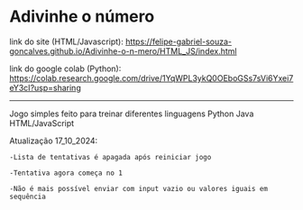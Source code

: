 # Adivinhe o número

link do site (HTML/Javascript): https://felipe-gabriel-souza-goncalves.github.io/Adivinhe-o-n-mero/HTML_JS/index.html

link do google colab (Python): https://colab.research.google.com/drive/1YqWPL3ykQ0OEboGSs7sVi6Yxei7eY3cI?usp=sharing

---------------------------------------------------------
Jogo simples feito para treinar diferentes linguagens
Python
Java
HTML/JavaScript

Atualização 17_10_2024:

    -Lista de tentativas é apagada após reiniciar jogo
    
    -Tentativa agora começa no 1
    
    -Não é mais possível enviar com input vazio ou valores iguais em sequência


